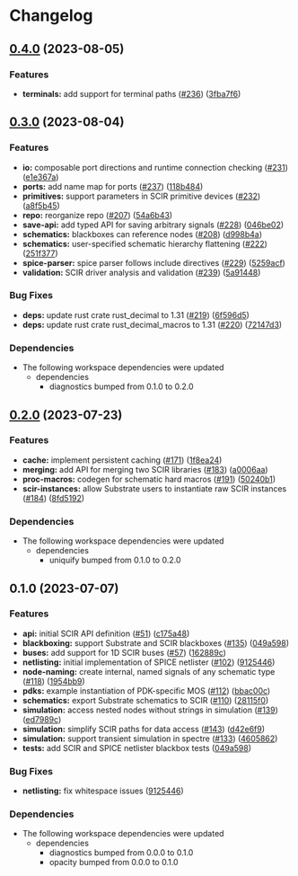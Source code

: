 # Changelog

## [0.4.0](https://github.com/substrate-labs/substrate2/compare/scir-v0.3.0...scir-v0.4.0) (2023-08-05)


### Features

* **terminals:** add support for terminal paths ([#236](https://github.com/substrate-labs/substrate2/issues/236)) ([3fba7f6](https://github.com/substrate-labs/substrate2/commit/3fba7f6227bbf2efcaf79d849c79175e44d783a4))

## [0.3.0](https://github.com/substrate-labs/substrate2/compare/scir-v0.2.0...scir-v0.3.0) (2023-08-04)


### Features

* **io:** composable port directions and runtime connection checking ([#231](https://github.com/substrate-labs/substrate2/issues/231)) ([e1e367a](https://github.com/substrate-labs/substrate2/commit/e1e367a2b8940319cb4f804888746a094f06e161))
* **ports:** add name map for ports ([#237](https://github.com/substrate-labs/substrate2/issues/237)) ([118b484](https://github.com/substrate-labs/substrate2/commit/118b4849e4408aa93d9fa39ef387dd051b2f5044))
* **primitives:** support parameters in SCIR primitive devices ([#232](https://github.com/substrate-labs/substrate2/issues/232)) ([a8f5b45](https://github.com/substrate-labs/substrate2/commit/a8f5b45a00b77d050f6a812c469e19da3305e064))
* **repo:** reorganize repo ([#207](https://github.com/substrate-labs/substrate2/issues/207)) ([54a6b43](https://github.com/substrate-labs/substrate2/commit/54a6b43079d283a29bc0aa9e18dc6230b56fa385))
* **save-api:** add typed API for saving arbitrary signals ([#228](https://github.com/substrate-labs/substrate2/issues/228)) ([046be02](https://github.com/substrate-labs/substrate2/commit/046be02acbedc7fa2bb4896b92ec17babd80eee5))
* **schematics:** blackboxes can reference nodes ([#208](https://github.com/substrate-labs/substrate2/issues/208)) ([d998b4a](https://github.com/substrate-labs/substrate2/commit/d998b4a133d47d0123768dfb3c27f8ee32ed9db9))
* **schematics:** user-specified schematic hierarchy flattening ([#222](https://github.com/substrate-labs/substrate2/issues/222)) ([251f377](https://github.com/substrate-labs/substrate2/commit/251f37778526d2f1c08a2b3c66f72ffe273021fa))
* **spice-parser:** spice parser follows include directives ([#229](https://github.com/substrate-labs/substrate2/issues/229)) ([5259acf](https://github.com/substrate-labs/substrate2/commit/5259acfa703c3879d44d324279293278c46f1ff5))
* **validation:** SCIR driver analysis and validation ([#239](https://github.com/substrate-labs/substrate2/issues/239)) ([5a91448](https://github.com/substrate-labs/substrate2/commit/5a914489294bed06be1bd34aaa1036e4357d9a52))


### Bug Fixes

* **deps:** update rust crate rust_decimal to 1.31 ([#219](https://github.com/substrate-labs/substrate2/issues/219)) ([6f596d5](https://github.com/substrate-labs/substrate2/commit/6f596d5c46dc1bf045a1b8a5ef727adbc3b147cf))
* **deps:** update rust crate rust_decimal_macros to 1.31 ([#220](https://github.com/substrate-labs/substrate2/issues/220)) ([72147d3](https://github.com/substrate-labs/substrate2/commit/72147d385368e2bd302821c981dd75209aa87dcb))


### Dependencies

* The following workspace dependencies were updated
  * dependencies
    * diagnostics bumped from 0.1.0 to 0.2.0

## [0.2.0](https://github.com/substrate-labs/substrate2/compare/scir-v0.1.0...scir-v0.2.0) (2023-07-23)


### Features

* **cache:** implement persistent caching ([#171](https://github.com/substrate-labs/substrate2/issues/171)) ([1f8ea24](https://github.com/substrate-labs/substrate2/commit/1f8ea24f805085392bfd1a2067bb8774d0fa4ae4))
* **merging:** add API for merging two SCIR libraries ([#183](https://github.com/substrate-labs/substrate2/issues/183)) ([a0006aa](https://github.com/substrate-labs/substrate2/commit/a0006aa4dbe62c2dda66eea306987e56eaabe181))
* **proc-macros:** codegen for schematic hard macros ([#191](https://github.com/substrate-labs/substrate2/issues/191)) ([50240b1](https://github.com/substrate-labs/substrate2/commit/50240b167876873c4133315d35298b44e8eeac51))
* **scir-instances:** allow Substrate users to instantiate raw SCIR instances ([#184](https://github.com/substrate-labs/substrate2/issues/184)) ([8fd5192](https://github.com/substrate-labs/substrate2/commit/8fd5192fd2017ab04e9e3220612d0a132702bb2e))


### Dependencies

* The following workspace dependencies were updated
  * dependencies
    * uniquify bumped from 0.1.0 to 0.2.0

## 0.1.0 (2023-07-07)


### Features

* **api:** initial SCIR API definition ([#51](https://github.com/substrate-labs/substrate2/issues/51)) ([c175a48](https://github.com/substrate-labs/substrate2/commit/c175a484d63834787e25d46df416b6844d381686))
* **blackboxing:** support Substrate and SCIR blackboxes ([#135](https://github.com/substrate-labs/substrate2/issues/135)) ([049a598](https://github.com/substrate-labs/substrate2/commit/049a598e2b8d11228c63f03dc878fc4c56e036a6))
* **buses:** add support for 1D SCIR buses ([#57](https://github.com/substrate-labs/substrate2/issues/57)) ([162889c](https://github.com/substrate-labs/substrate2/commit/162889c6f3c89a575018274d8cda836eb8d0bbcf))
* **netlisting:** initial implementation of SPICE netlister ([#102](https://github.com/substrate-labs/substrate2/issues/102)) ([9125446](https://github.com/substrate-labs/substrate2/commit/91254466f76f5a89ee499fd2db13e63790a8379c))
* **node-naming:** create internal, named signals of any schematic type ([#118](https://github.com/substrate-labs/substrate2/issues/118)) ([1954bb9](https://github.com/substrate-labs/substrate2/commit/1954bb9a0b5e1663925b4a87fb8984b79cc0ede9))
* **pdks:** example instantiation of PDK-specific MOS ([#112](https://github.com/substrate-labs/substrate2/issues/112)) ([bbac00c](https://github.com/substrate-labs/substrate2/commit/bbac00cc6b48cb20b2761b8e6735065e9a024050))
* **schematics:** export Substrate schematics to SCIR ([#110](https://github.com/substrate-labs/substrate2/issues/110)) ([28115f0](https://github.com/substrate-labs/substrate2/commit/28115f0953400c38a82752e8358d0b267765282f))
* **simulation:** access nested nodes without strings in simulation ([#139](https://github.com/substrate-labs/substrate2/issues/139)) ([ed7989c](https://github.com/substrate-labs/substrate2/commit/ed7989cfb190528163a1722ae5fe3383ec3c4310))
* **simulation:** simplify SCIR paths for data access ([#143](https://github.com/substrate-labs/substrate2/issues/143)) ([d42e6f9](https://github.com/substrate-labs/substrate2/commit/d42e6f9b1d4236a9024d4a4b839319749033b8d3))
* **simulation:** support transient simulation in spectre ([#133](https://github.com/substrate-labs/substrate2/issues/133)) ([4605862](https://github.com/substrate-labs/substrate2/commit/460586252e3695ae32b0ab8d83b90023125d1a33))
* **tests:** add SCIR and SPICE netlister blackbox tests ([049a598](https://github.com/substrate-labs/substrate2/commit/049a598e2b8d11228c63f03dc878fc4c56e036a6))


### Bug Fixes

* **netlisting:** fix whitespace issues ([9125446](https://github.com/substrate-labs/substrate2/commit/91254466f76f5a89ee499fd2db13e63790a8379c))


### Dependencies

* The following workspace dependencies were updated
  * dependencies
    * diagnostics bumped from 0.0.0 to 0.1.0
    * opacity bumped from 0.0.0 to 0.1.0

